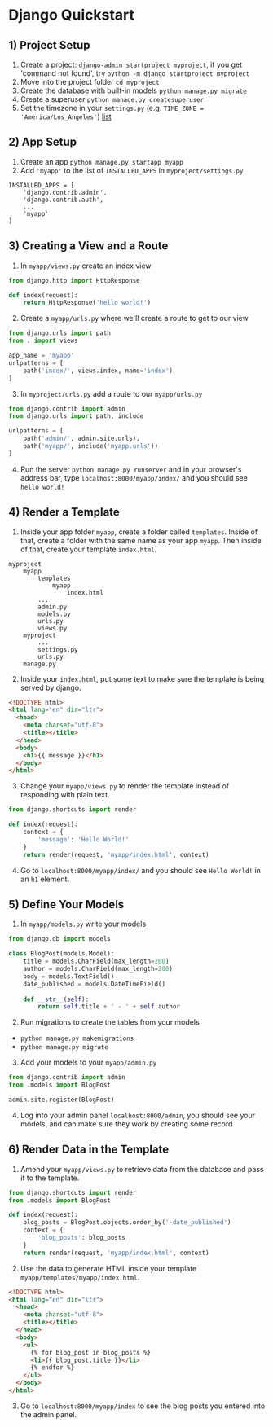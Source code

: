 
# Django Quickstart

## 1) Project Setup

1. Create a project: `django-admin startproject myproject`, if you get 'command not found', try `python -m django startproject myproject`
2. Move into the project folder `cd myproject`
3. Create the database with built-in models `python manage.py migrate`
4. Create a superuser `python manage.py createsuperuser`
5. Set the timezone in your `settings.py` (e.g. `TIME_ZONE = 'America/Los_Angeles'`) [list](https://en.wikipedia.org/wiki/List_of_tz_database_time_zones)

## 2) App Setup

1. Create an app `python manage.py startapp myapp`
2. Add `'myapp'` to the list of `INSTALLED_APPS` in `myproject/settings.py`

```
INSTALLED_APPS = [
    'django.contrib.admin',
    'django.contrib.auth',
    ...
    'myapp'
]
```

## 3) Creating a View and a Route

1. In `myapp/views.py` create an index view

```python
from django.http import HttpResponse

def index(request):
    return HttpResponse('hello world!')
```

2. Create a `myapp/urls.py` where we'll create a route to get to our view

```python
from django.urls import path
from . import views

app_name = 'myapp'
urlpatterns = [
    path('index/', views.index, name='index')
]
```

3. In `myproject/urls.py` add a route to our `myapp/urls.py`

```python
from django.contrib import admin
from django.urls import path, include

urlpatterns = [
    path('admin/', admin.site.urls),
    path('myapp/', include('myapp.urls'))
]
```

4. Run the server `python manage.py runserver` and in your browser's address bar, type `localhost:8000/myapp/index/` and you should see `hello world!`



## 4) Render a Template

1. Inside your app folder `myapp`, create a folder called `templates`. Inside of that, create a folder with the same name as your app `myapp`. Then inside of that, create your template `index.html`.

```
myproject
    myapp
        templates
            myapp
                index.html
        ...
        admin.py
        models.py
        urls.py
        views.py
    myproject
        ...
        settings.py
        urls.py
    manage.py
```

2. Inside your `index.html`, put some text to make sure the template is being served by django.

```html
<!DOCTYPE html>
<html lang="en" dir="ltr">
  <head>
    <meta charset="utf-8">
    <title></title>
  </head>
  <body>
    <h1>{{ message }}</h1>
  </body>
</html>
```

3. Change your `myapp/views.py` to render the template instead of responding with plain text.

```python
from django.shortcuts import render

def index(request):
    context = {
        'message': 'Hello World!'
    }
    return render(request, 'myapp/index.html', context)
```

4. Go to `localhost:8000/myapp/index/` and you should see `Hello World!` in an `h1` element.

## 5) Define Your Models

1. In `myapp/models.py` write your models

```python
from django.db import models

class BlogPost(models.Model):
    title = models.CharField(max_length=200)
    author = models.CharField(max_length=200)
    body = models.TextField()
    date_published = models.DateTimeField()
    
    def __str__(self):
        return self.title + ' - ' + self.author
```

2. Run migrations to create the tables from your models
  - `python manage.py makemigrations`
  - `python manage.py migrate`

3. Add your models to your `myapp/admin.py`

```python
from django.contrib import admin
from .models import BlogPost

admin.site.register(BlogPost)
```

4. Log into your admin panel `localhost:8000/admin`, you should see your models, and can make sure they work by creating some record

## 6) Render Data in the Template

1. Amend your `myapp/views.py` to retrieve data from the database and pass it to the template.

```python
from django.shortcuts import render
from .models import BlogPost

def index(request):
    blog_posts = BlogPost.objects.order_by('-date_published')
    context = {
        'blog_posts': blog_posts
    }
    return render(request, 'myapp/index.html', context)
```

2. Use the data to generate HTML inside your template `myapp/templates/myapp/index.html`.

```html
<!DOCTYPE html>
<html lang="en" dir="ltr">
  <head>
    <meta charset="utf-8">
    <title></title>
  </head>
  <body>
    <ul>
      {% for blog_post in blog_posts %}
      <li>{{ blog_post.title }}</li>
      {% endfor %}
    </ul>
  </body>
</html>
```

3. Go to `localhost:8000/myapp/index` to see the blog posts you entered into the admin panel.


